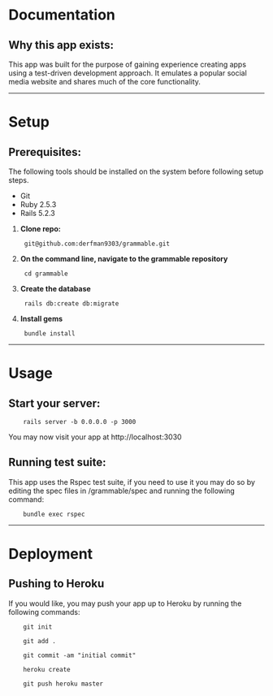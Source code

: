 # Documentation

## Why this app exists:

This app was built for the purpose of gaining experience creating apps using a test-driven development approach. It emulates a popular social media website and shares much of the core functionality.

***
# Setup

## Prerequisites:
 
 The following tools should be installed on the system before following setup steps.
 
  - Git
  - Ruby 2.5.3
  - Rails 5.2.3
  
1. **Clone repo:**
       
        git@github.com:derfman9303/grammable.git
        
2. **On the command line, navigate to the grammable repository**
        
        cd grammable

3. **Create the database**
        
        rails db:create db:migrate
        
4. **Install gems**
        
        bundle install

***
# Usage

## Start your server:

        rails server -b 0.0.0.0 -p 3000

You may now visit your app at http://localhost:3030

## Running test suite:

This app uses the Rspec test suite, if you need to use it you may do so by editing the spec files in /grammable/spec and running the following command:

        bundle exec rspec

***
# Deployment

## Pushing to Heroku

If you would like, you may push your app up to Heroku by running the following commands:

        git init
        
        git add .
        
        git commit -am "initial commit"
        
        heroku create
        
        git push heroku master
